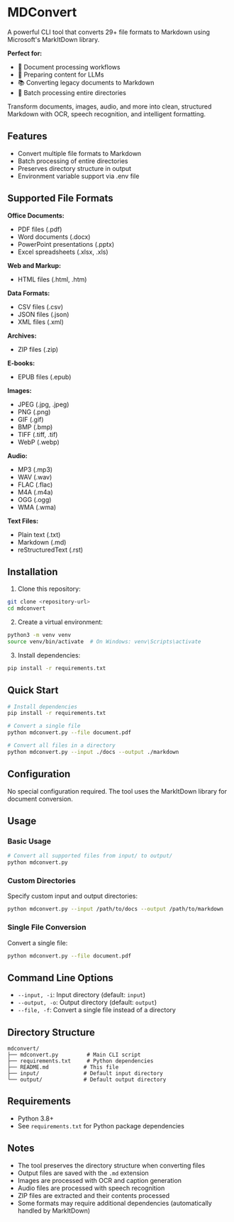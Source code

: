 # MDConvert

A powerful CLI tool that converts 29+ file formats to Markdown using Microsoft's MarkItDown library. 

**Perfect for:**
- 📄 Document processing workflows
- 🤖 Preparing content for LLMs
- 📚 Converting legacy documents to Markdown
- 🔄 Batch processing entire directories

Transform documents, images, audio, and more into clean, structured Markdown with OCR, speech recognition, and intelligent formatting.

## Features

- Convert multiple file formats to Markdown
- Batch processing of entire directories
- Preserves directory structure in output
- Environment variable support via .env file

## Supported File Formats

**Office Documents:**
- PDF files (.pdf)
- Word documents (.docx)
- PowerPoint presentations (.pptx)
- Excel spreadsheets (.xlsx, .xls)

**Web and Markup:**
- HTML files (.html, .htm)

**Data Formats:**
- CSV files (.csv)
- JSON files (.json)
- XML files (.xml)

**Archives:**
- ZIP files (.zip)

**E-books:**
- EPUB files (.epub)

**Images:**
- JPEG (.jpg, .jpeg)
- PNG (.png)
- GIF (.gif)
- BMP (.bmp)
- TIFF (.tiff, .tif)
- WebP (.webp)

**Audio:**
- MP3 (.mp3)
- WAV (.wav)
- FLAC (.flac)
- M4A (.m4a)
- OGG (.ogg)
- WMA (.wma)

**Text Files:**
- Plain text (.txt)
- Markdown (.md)
- reStructuredText (.rst)

## Installation

1. Clone this repository:
```bash
git clone <repository-url>
cd mdconvert
```

2. Create a virtual environment:
```bash
python3 -m venv venv
source venv/bin/activate  # On Windows: venv\Scripts\activate
```

3. Install dependencies:
```bash
pip install -r requirements.txt
```

## Quick Start

```bash
# Install dependencies
pip install -r requirements.txt

# Convert a single file
python mdconvert.py --file document.pdf

# Convert all files in a directory
python mdconvert.py --input ./docs --output ./markdown
```

## Configuration

No special configuration required. The tool uses the MarkItDown library for document conversion.

## Usage

### Basic Usage

```bash
# Convert all supported files from input/ to output/
python mdconvert.py
```

### Custom Directories

Specify custom input and output directories:
```bash
python mdconvert.py --input /path/to/docs --output /path/to/markdown
```

### Single File Conversion

Convert a single file:
```bash
python mdconvert.py --file document.pdf
```

## Command Line Options

- `--input, -i`: Input directory (default: `input`)
- `--output, -o`: Output directory (default: `output`)
- `--file, -f`: Convert a single file instead of a directory

## Directory Structure

```
mdconvert/
├── mdconvert.py         # Main CLI script
├── requirements.txt     # Python dependencies
├── README.md           # This file
├── input/              # Default input directory
└── output/             # Default output directory
```

## Requirements

- Python 3.8+
- See `requirements.txt` for Python package dependencies


## Notes

- The tool preserves the directory structure when converting files
- Output files are saved with the `.md` extension
- Images are processed with OCR and caption generation
- Audio files are processed with speech recognition
- ZIP files are extracted and their contents processed
- Some formats may require additional dependencies (automatically handled by MarkItDown)